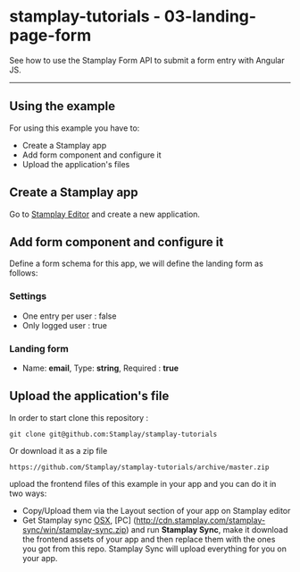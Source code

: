 stamplay-tutorials - 03-landing-page-form
========================================

See how to use the Stamplay Form API to submit a form entry with Angular JS.




-----------------------

## Using the example

For using this example you have to:

* Create a Stamplay app
* Add form component and configure it
* Upload the application's files

## Create a Stamplay app

Go to [Stamplay Editor](https://editor.stamplay.com/) and create a new application.

## Add form component and configure it

Define a form schema for this app, we will define the landing form as follows:
### Settings 
* One entry per user : false
* Only logged user : true

### Landing form
* Name: **email**, Type: **string**, Required : **true**

## Upload the application's file

In order to start clone this repository :

    git clone git@github.com:Stamplay/stamplay-tutorials

Or download it as a zip file
	
	https://github.com/Stamplay/stamplay-tutorials/archive/master.zip 

 upload the frontend files of this example in your app and you can do it in two ways:

* Copy/Upload them via the Layout section of your app on Stamplay editor
* Get Stamplay sync [OSX](http://cdn.stamplay.com/stamplay-sync/mac/stamplay-sync.zip), [PC] (http://cdn.stamplay.com/stamplay-sync/win/stamplay-sync.zip) and run **Stamplay Sync**, make it download the frontend assets of your app and then replace them with the ones you got from this repo. Stamplay Sync will upload everything for you on your app.

